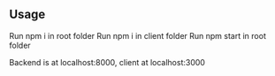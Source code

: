 ## Usage
Run npm i in root folder
Run npm i in client folder
Run npm start in root folder

Backend is at localhost:8000, client at localhost:3000